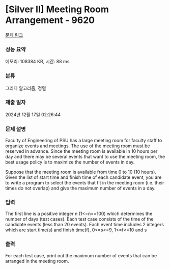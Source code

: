 # [Silver II] Meeting Room Arrangement - 9620 

[문제 링크](https://www.acmicpc.net/problem/9620) 

### 성능 요약

메모리: 108384 KB, 시간: 88 ms

### 분류

그리디 알고리즘, 정렬

### 제출 일자

2024년 12월 17일 02:26:44

### 문제 설명

<p>Faculty of Engineering of PSU has a large meeting room for faculty staff to organize events and meetings. The use of the meeting room must be reserved in advance. Since the meeting room is available in 10 hours per day and there may be several events that want to use the meeting room, the best usage policy is to maximize the number of events in day. </p>

<p>Suppose that the meeting room is available from time 0 to 10 (10 hours). Given the list of start time and finish time of each candidate event, you are to write a program to select the events that fit in the meeting room (i.e. their times do not overlap) and give the maximum number of events in a day. </p>

### 입력 

 <p>The first line is a positive integer n (1<=n<=100) which determines the number of days (test cases). Each test case consists of the time of the candidate events (less than 20 events). Each event time includes 2 integers which are start time(s) and finish time(f), 0<=s<=9, 1<=f<=10 and s <f . The line containing 0 0 indicates the end of each test case. Note that an event must use at least 1 hour. </p>

### 출력 

 <p>For each test case, print out the maximum number of events that can be arranged in the meeting room.</p>


